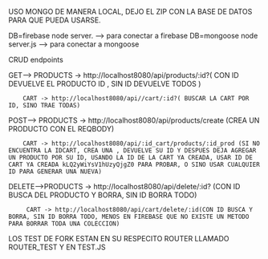 USO MONGO DE MANERA LOCAL, DEJO EL ZIP CON LA BASE DE DATOS PARA QUE PUEDA USARSE.

DB=firebase node server. --> para conectar a firebase
DB=mongoose node server.js --> para conectar a mongoose

CRUD endpoints 

GET--> PRODUCTS -> http://localhost8080/api/products/:id?( CON ID DEVUELVE EL PRODUCTO ID , SIN ID DEVUELVE TODOS )

        CART -> http://localhost8080/api//cart/:id?( BUSCAR LA CART POR ID, SINO TRAE TODAS)

POST--> PRODUCTS -> http://localhost8080/api/products/create (CREA UN PRODUCTO CON EL REQBODY)

        CART -> http://localhost8080/api/:id_cart/products/:id_prod (SI NO ENCUENTRA LA IDCART, CREA UNA , DEVUELVE SU ID Y DESPUES DEJA AGREGAR UN PRODUCTO POR SU ID, USANDO LA ID DE LA CART YA CREADA, USAR ID DE CART YA CREADA kLQ2yWiYsV1hUzyQjgZ0 PARA PROBAR, O SINO USAR CUALQUIER ID PARA GENERAR UNA NUEVA)

DELETE-->PRODUCTS -> http://localhost8080/api/delete/:id? (CON ID BUSCA DEL PRODUCTO Y BORRA, SIN ID BORRA TODO)

         CART -> http://localhost8080/api/cart/delete/:id(CON ID BUSCA Y BORRA, SIN ID BORRA TODO, MENOS EN FIREBASE QUE NO EXISTE UN METODO PARA BORRAR TODA UNA COLECCION)


LOS TEST DE FORK ESTAN EN SU RESPECITO ROUTER LLAMADO ROUTER_TEST Y EN TEST.JS


